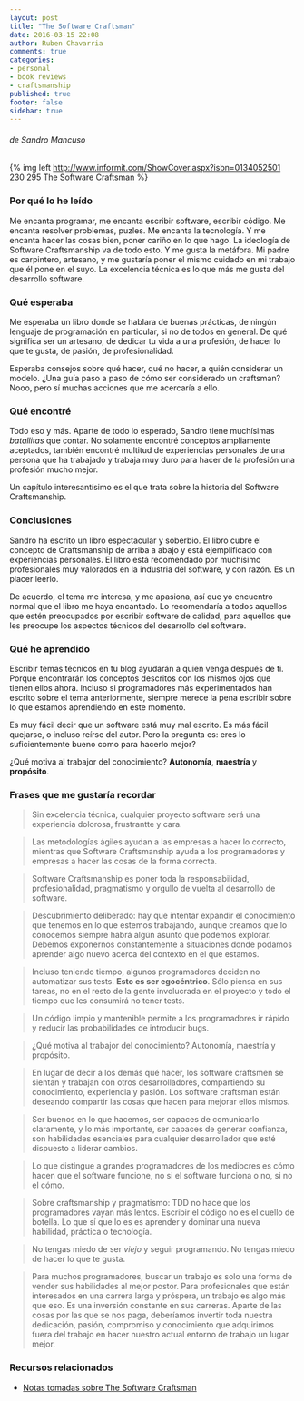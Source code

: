 ```yaml
---
layout: post
title: "The Software Craftsman"
date: 2016-03-15 22:08
author: Ruben Chavarria
comments: true
categories: 
- personal
- book reviews
- craftsmanship
published: true
footer: false
sidebar: true
---
```


###### de Sandro Mancuso

{% img left http://www.informit.com/ShowCover.aspx?isbn=0134052501 230 295 The Software Craftsman %}

### Por qué lo he leído

Me encanta programar, me encanta escribir software, escribir código. Me encanta
resolver problemas, puzles. Me encanta la tecnología. Y me encanta hacer las
cosas bien, poner cariño en lo que hago. La ideología de Software Craftsmanship
va de todo esto. Y me gusta la metáfora. Mi padre es carpintero, artesano, y me
gustaría poner el mismo cuidado en mi trabajo que él pone en el suyo. La
excelencia técnica es lo que más me gusta del desarrollo software.

<!-- more -->

### Qué esperaba

Me esperaba un libro donde se hablara de buenas prácticas, de ningún lenguaje
de programación en particular, si no de todos en general. De qué significa ser
un artesano, de dedicar tu vida a una profesión, de hacer lo que te gusta, de
pasión, de profesionalidad.

Esperaba consejos sobre qué hacer, qué no hacer, a quién considerar un modelo.
¿Una guía paso a paso de cómo ser considerado un craftsman? Nooo, pero sí
muchas acciones que me acercaría a ello.

### Qué encontré

Todo eso y más. Aparte de todo lo esperado, Sandro tiene muchísimas
*batallitas* que contar. No solamente encontré conceptos ampliamente aceptados,
también encontré multitud de experiencias personales de una persona que ha
trabajado y trabaja muy duro para hacer de la profesión una profesión mucho
mejor.

Un capítulo interesantísimo es el que trata sobre la historia del Software
Craftsmanship.

### Conclusiones

Sandro ha escrito un libro espectacular y soberbio. El libro cubre el concepto
de Craftsmanship de arriba a abajo y está ejemplificado con experiencias
personales. El libro está recomendado por muchísimo profesionales muy valorados
en la industria del software, y con razón. Es un placer leerlo. 

De acuerdo, el tema me interesa, y me apasiona, así que yo encuentro normal que
el libro me haya encantado. Lo recomendaría a todos aquellos que estén
preocupados por escribir software de calidad, para aquellos que les preocupe
los aspectos técnicos del desarrollo del software.

### Qué he aprendido

Escribir temas técnicos en tu blog ayudarán a quien venga después de ti. Porque
encontrarán los conceptos descritos con los mismos ojos que tienen ellos ahora.
Incluso si programadores más experimentados han escrito sobre el tema
anteriormente, siempre merece la pena escribir sobre lo que estamos aprendiendo
en este momento.

Es muy fácil decir que un software está muy mal escrito. Es más fácil quejarse,
o incluso reírse del autor. Pero la pregunta es: eres lo suficientemente bueno
como para hacerlo mejor?

¿Qué motiva al trabajor del conocimiento? **Autonomía**, **maestría** y
**propósito**.

### Frases que me gustaría recordar

> Sin excelencia técnica, cualquier proyecto software será una experiencia
> dolorosa, frustrantte y cara.

<!-- -->

> Las metodologías ágiles ayudan a las empresas a hacer lo correcto, mientras
> que Software Craftsmanship ayuda a los programadores y empresas a hacer las
> cosas de la forma correcta.

<!-- -->

> Software Craftsmanship es poner toda la responsabilidad, profesionalidad,
> pragmatismo y orgullo de vuelta al desarrollo de software.

<!-- -->

> Descubrimiento deliberado: hay que intentar expandir el conocimiento que
> tenemos en lo que estemos trabajando, aunque creamos que lo conocemos siempre
> habrá algún asunto que podemos explorar. Debemos exponernos constantemente a
> situaciones donde podamos aprender algo nuevo acerca del contexto en el que
> estamos.

<!-- -->

> Incluso teniendo tiempo, algunos programadores deciden no automatizar sus
> tests. **Esto es ser egocéntrico**. Sólo piensa en sus tareas, no en el resto
> de la gente involucrada en el proyecto y todo el tiempo que les consumirá no
> tener tests.

<!-- -->

> Un código limpio y mantenible permite a los programadores ir rápido y reducir
> las probabilidades de introducir bugs.

<!-- -->

> ¿Qué motiva al trabajor del conocimiento? Autonomía, maestría y propósito.

<!-- -->

> En lugar de decir a los demás qué hacer, los software craftsmen se sientan y
> trabajan con otros desarrolladores, compartiendo su conocimiento, experiencia
> y pasión. Los software craftsman están deseando compartir las cosas que hacen
> para mejorar ellos mismos.

<!-- -->

> Ser buenos en lo que hacemos, ser capaces de comunicarlo claramente, y lo más
> importante, ser capaces de generar confianza, son habilidades esenciales para
> cualquier desarrollador que esté dispuesto a liderar cambios.

<!-- -->

> Lo que distingue a grandes programadores de los mediocres es cómo hacen que
> el software funcione, no si el software funciona o no, si no el cómo.

<!-- -->

> Sobre craftsmanship y pragmatismo: TDD no hace que los programadores vayan
> más lentos. Escribir el código no es el cuello de botella. Lo que sí que lo
> es es aprender y dominar una nueva habilidad, práctica o tecnología.

<!-- -->

> No tengas miedo de ser *viejo* y seguir programando. No tengas miedo de hacer
> lo que te gusta.

<!-- -->

> Para muchos programadores, buscar un trabajo es solo una forma de vender sus
> habilidades al mejor postor. Para profesionales que están interesados en una
> carrera larga y próspera, un trabajo es algo más que eso. Es una inversión
> constante en sus carreras. Aparte de las cosas por las que se nos paga,
> deberíamos invertir toda nuestra dedicación, pasión, compromiso y
> conocimiento que adquirimos fuera del trabajo en hacer nuestro actual entorno
> de trabajo un lugar mejor.

<!-- -->

### Recursos relacionados

- [Notas tomadas sobre The Software Craftsman]

[Notas tomadas sobre The Software Craftsman]: https://github.com/rchavarria/blog-post-incubator/blob/master/published-book-notes/the-software-craftsman-by-sandro-mancuso.markdown

